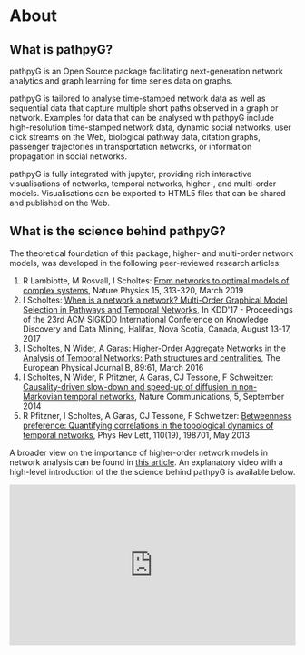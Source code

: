 # About

## What is pathpyG?

pathpyG is an Open Source package facilitating next-generation network analytics and graph learning for time series data on graphs.

pathpyG is tailored to analyse time-stamped network data as well as sequential data that capture multiple short paths observed in a graph or network. Examples for data that can be analysed with pathpyG include high-resolution time-stamped network data, dynamic social networks, user click streams on the Web, biological pathway data, citation graphs, passenger trajectories in transportation networks, or information propagation in social networks.

pathpyG is fully integrated with jupyter, providing rich interactive visualisations of networks, temporal networks, higher-, and multi-order models. Visualisations can be exported to HTML5 files that can be shared and published on the Web.

## What is the science behind pathpyG?

The theoretical foundation of this package, higher- and multi-order network models, was developed in the following peer-reviewed research articles:

1. R Lambiotte, M Rosvall, I Scholtes: [From networks to optimal models of complex systems](https://www.nature.com/articles/s41567-019-0459-y), Nature Physics 15, 313-320, March 2019
2. I Scholtes: [When is a network a network? Multi-Order Graphical Model Selection in Pathways and Temporal Networks](http://dl.acm.org/citation.cfm?id=3098145), In KDD'17 - Proceedings of the 23rd ACM SIGKDD International Conference on Knowledge Discovery and Data Mining, Halifax, Nova Scotia, Canada, August 13-17, 2017
3. I Scholtes, N Wider, A Garas: [Higher-Order Aggregate Networks in the Analysis of Temporal Networks: Path structures and centralities](https://link.springer.com/article/10.1140/epjb/e2016-60663-0), The European Physical Journal B, 89:61, March 2016
4. I Scholtes, N Wider, R Pfitzner, A Garas, CJ Tessone, F Schweitzer: [Causality-driven slow-down and speed-up of diffusion in non-Markovian temporal networks](https://www.nature.com/articles/ncomms6024), Nature Communications, 5, September 2014
5. R Pfitzner, I Scholtes, A Garas, CJ Tessone, F Schweitzer: [Betweenness preference: Quantifying correlations in the topological dynamics of temporal networks](https://journals.aps.org/prl/abstract/10.1103/PhysRevLett.110.198701), Phys Rev Lett, 110(19), 198701, May 2013

A broader view on the importance of higher-order network models in network analysis can be found in [this article](https://arxiv.org/abs/1806.05977). An explanatory video with a high-level introduction of the the science behind pathpyG is available below. 

<style>
/* https://github.com/squidfunk/mkdocs-material/issues/492 */

.video-wrapper {
    position: relative;
    display: block;
    height: 0;
    padding: 0;
    overflow: hidden;
    padding-bottom: 56.25%;
  }
  .video-wrapper > iframe {
    position: absolute;
    top: 0;
    bottom: 0;
    left: 0;
    width: 100%;
    height: 100%;
    border: 0;
  }
</style>

<div class="video-wrapper">
<iframe width="1280" height="720" src="https://www.youtube.com/embed/CxJkVrD2ZlM" title="When is a network a network?" frameborder="0" allow="accelerometer; autoplay; clipboard-write; encrypted-media; gyroscope; picture-in-picture; web-share" allowfullscreen></iframe>
</div>
